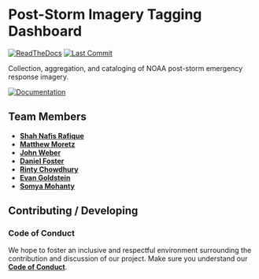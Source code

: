 # Post-Storm Imagery Tagging Dashboard

[![ReadTheDocs](https://readthedocs.org/projects/psi-dashboard/badge/?version=latest)](
https://psi-dashboard.readthedocs.io/en/latest/)
[![Last Commit](https://img.shields.io/github/last-commit/UNCG-DAISY/psi-dashboard)](
https://github.com/UNCG-DAISY/psi-dashboard/commits/master)

Collection, aggregation, and cataloging of NOAA post-storm emergency response imagery.

[![Documentation](https://img.shields.io/badge/Documentation-Click%20Me-brightgreen)](
https://psi-dashboard.readthedocs.io/en/latest/)

## Team Members

- [**Shah Nafis Rafique**](https://github.com/ShahNafisRafique)
- [**Matthew Moretz**](https://github.com/Matmorcat)
- [**John Weber**](https://github.com/JWeb56)
- [**Daniel Foster**](https://github.com/dlfosterbot)
- [**Rinty Chowdhury**](https://github.com/rintychy)
- [**Evan Goldstein**](https://github.com/ebgoldstein)
- [**Somya Mohanty**](https://github.com/somyamohanty)

## Contributing / Developing

### Code of Conduct

We hope to foster an inclusive and respectful environment surrounding the contribution and discussion of our project.
Make sure you understand our [**Code of Conduct**](https://psi-dashboard.readthedocs.io/en/latest/code_of_conduct/).